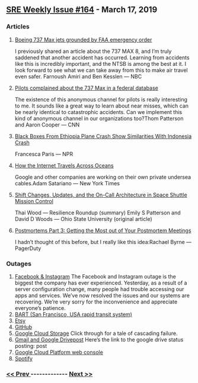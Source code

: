 ## [SRE Weekly Issue #164](https://sreweekly.com/sre-weekly-issue-164/) - March 17, 2019
### Articles

1. [Boeing 737 Max jets grounded by FAA emergency order](https://www.nbcnews.com/news/us-news/boeing-s-737-max-jets-now-grounded-canada-well-europe-n982811)

    I previously shared an article about the 737 MAX 8, and I’m truly saddened that another accident has occurred. Learning from accidents like this is incredibly important, and the NTSB is among the best at it. I look forward to see what we can take away from this to make air travel even safer. Farnoush Amiri and Ben Kesslen — NBC
1. [Pilots complained about the 737 Max in a federal database](https://www.cnn.com/2019/03/13/us/pilot-complaints-boeing-737-max/index.html)

    The existence of this anonymous channel for pilots is really interesting to me. It sounds like a great way to learn about near misses, which can be nearly identical to catastrophic accidents. Can we implement this kind of anonymous channel in our organizations too?Thom Patterson and Aaron Cooper — CNN
1. [Black Boxes From Ethiopia Plane Crash Show Similarities With Indonesia Crash](https://www.npr.org/2019/03/17/704223209/mass-funeral-held-for-ethiopian-airlines-crash-victims-as-investigation-continue)

    Francesca Paris — NPR
1. [How the Internet Travels Across Oceans](https://www.nytimes.com/interactive/2019/03/10/technology/internet-cables-oceans.html)

    Google and other companies are working on their own private undersea cables.Adam Satariano — New York Times
1. [Shift Changes, Updates, and the On-Call Architecture in Space Shuttle Mission Control](https://www.getrevue.co/profile/resilience/issues/resilience-roundup-shift-changes-updates-and-the-on-call-architecture-in-space-shuttle-mission-control-issue-24-163997?utm_campaign=Issue&utm_content=view_in_browser&utm_medium=email&utm_source=Resilience+Roundup)

    Thai Wood — Resilience Roundup (summary)
Emily S Patterson and David D Woods — Ohio State University (original article)
1. [Postmortems Part 3: Getting the Most out of Your Postmortem Meetings](https://www.pagerduty.com/blog/postmortem-meetings-best-practices/)

    I hadn’t thought of this before, but I really like this idea:Rachael Byrne — PagerDuty
### Outages

1. [Facebook & Instagram](https://twitter.com/facebook/status/1106229690069442560)
    The Facebook and Instagram outage is the biggest the company has ever experienced.
Yesterday, as a result of a server configuration change, many people had trouble accessing our apps and services. We’ve now resolved the issues and our systems are recovering. We’re very sorry for the inconvenience and appreciate everyone’s patience.
1. [BART (San Francisco, USA rapid transit system)](https://www.kqed.org/news/11732217/bart-cisco-hunting-for-root-cause-of-network-trouble-that-shut-down-service)
1. [Etsy](https://www.etsystatus.com/incidents/2n9y6l0dq7hp)
1. [GitHub](https://www.githubstatus.com/incidents/tj58y1kx7tqy)
1. [Google Cloud Storage](https://status.cloud.google.com/incident/storage/19002#19002004)
    Click through for a tale of cascading failure.
1. [Gmail and Google Drivepost](https://www.google.com/appsstatus#hl=en&v=issue&sid=1&iid=082ee9e7a232740761ef507d7ac31eb2)
    Here’s the link to the google drive status posting: post
1. [Google Cloud Platform web console](https://status.cloud.google.com/incident/developers-console/19001#19001011)
1. [Spotify](https://twitter.com/SpotifyStatus/status/1105432097836228609)

### [ << Prev ](sreweekly-163.md) ------------- [ Next >> ](sreweekly-165.md)